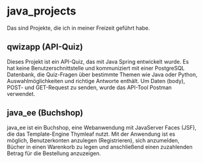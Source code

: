 # java_projects

Das sind Projekte, die ich in meiner Freizeit geführt habe.

## qwizapp (API-Quiz)
Dieses Projekt ist ein API-Quiz, das mit Java Spring entwickelt wurde. Es hat keine Benutzerschnittstelle und kommuniziert mit einer PostgreSQL Datenbank, die Quiz-Fragen über bestimmte Themen wie Java oder Python, Auswahlmöglichkeiten und richtige Antworte enthält.
Um Daten (body), POST- und GET-Request zu senden, wurde das API-Tool Postman verwendet.

## java_ee (Buchshop)
java_ee ist ein Buchshop, eine Webanwendung mit JavaServer Faces (JSF), die das Template-Engine Thymleaf nutzt.
Mit der Anwendung ist es möglich, Benutzerkonten anzulegen (Registrieren), sich anzumelden, Bücher in einen Warenkorb zu legen und anschließend einen zuzahlenden Betrag für die Bestellung anzuzeigen.